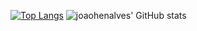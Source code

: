 [![Top Langs](https://github-readme-stats.vercel.app/api/top-langs/?username=joaohenalves&layout=compact&theme=merko)](https://github.com/joaohenalves/github-readme-stats)
![joaohenalves' GitHub stats](https://github-readme-stats.vercel.app/api?username=joaohenalves&show_icons=true&theme=merko)
